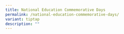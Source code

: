 ```yaml
---
title: National Education Commemorative Days
permalink: /national-education-commemorative-days/
variant: tiptap
description: ""
---
```

